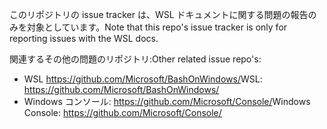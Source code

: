 <span data-ttu-id="6ccfa-101">このリポジトリの issue tracker は、WSL ドキュメントに関する問題の報告のみを対象としています。</span><span class="sxs-lookup"><span data-stu-id="6ccfa-101">Note that this repo's issue tracker is only for reporting issues with the WSL docs.</span></span>

<span data-ttu-id="6ccfa-102">関連するその他の問題のリポジトリ:</span><span class="sxs-lookup"><span data-stu-id="6ccfa-102">Other related issue repo's:</span></span>

* <span data-ttu-id="6ccfa-103">WSL https://github.com/Microsoft/BashOnWindows/</span><span class="sxs-lookup"><span data-stu-id="6ccfa-103">WSL: https://github.com/Microsoft/BashOnWindows/</span></span>
* <span data-ttu-id="6ccfa-104">Windows コンソール: https://github.com/Microsoft/Console/</span><span class="sxs-lookup"><span data-stu-id="6ccfa-104">Windows Console: https://github.com/Microsoft/Console/</span></span>
